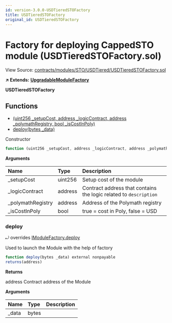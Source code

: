 ```yaml
---
id: version-3.0.0-USDTieredSTOFactory
title: USDTieredSTOFactory
original_id: USDTieredSTOFactory
---
```


# Factory for deploying CappedSTO module \(USDTieredSTOFactory.sol\)

View Source: [contracts/modules/STO/USDTiered/USDTieredSTOFactory.sol](https://github.com/remon-nashid/polymath-core/tree/0c5593835be9dcec69d8de5b12eb17bc7cd77adc/contracts/modules/STO/USDTiered/USDTieredSTOFactory.sol)

**↗ Extends:** [**UpgradableModuleFactory**](upgradablemodulefactory.md)

**USDTieredSTOFactory**

## Functions

* [\(uint256 \_setupCost, address \_logicContract, address \_polymathRegistry, bool \_isCostInPoly\)](usdtieredstofactory.md)
* [deploy\(bytes \_data\)](usdtieredstofactory.md#deploy)

Constructor

```javascript
function (uint256 _setupCost, address _logicContract, address _polymathRegistry, bool _isCostInPoly) public nonpayable UpgradableModuleFactory
```

**Arguments**

| Name | Type | Description |
| :--- | :--- | :--- |
| \_setupCost | uint256 | Setup cost of the module |
| \_logicContract | address | Contract address that contains the logic related to `description` |
| \_polymathRegistry | address | Address of the Polymath registry |
| \_isCostInPoly | bool | true = cost in Poly, false = USD |

### deploy

⤾ overrides [IModuleFactory.deploy](imodulefactory.md#deploy)

Used to launch the Module with the help of factory

```javascript
function deploy(bytes _data) external nonpayable
returns(address)
```

**Returns**

address Contract address of the Module

**Arguments**

| Name | Type | Description |
| :--- | :--- | :--- |
| \_data | bytes |  |

